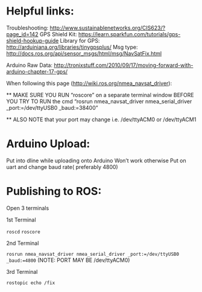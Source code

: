 # Helpful links:
Troubleshooting: http://www.sustainablenetworks.org/CIS623/?page_id=142
GPS Shield Kit: https://learn.sparkfun.com/tutorials/gps-shield-hookup-guide
Library for GPS: http://arduiniana.org/libraries/tinygpsplus/
Msg type: http://docs.ros.org/api/sensor_msgs/html/msg/NavSatFix.html

Arduino Raw Data: http://tronixstuff.com/2010/09/17/moving-forward-with-arduino-chapter-17-gps/


When following this page (http://wiki.ros.org/nmea_navsat_driver):

** MAKE SURE YOU RUN “roscore” on a separate terminal window BEFORE YOU TRY TO RUN the cmd “rosrun nmea_navsat_driver nmea_serial_driver _port:=/dev/ttyUSB0 _baud:=38400” 

** ALSO NOTE that your port may change i.e. /dev/ttyACM0 or /dev/ttyACM1


# Arduino Upload:
Put into dline while uploading onto Arduino
Won’t work otherwise
Put on uart and change baud rate( preferably 4800)

# Publishing to ROS:
Open 3 terminals

1st Terminal

`roscd`
`roscore`

2nd Terminal
  
`rosrun nmea_navsat_driver nmea_serial_driver _port:=/dev/ttyUSB0 _baud:=4800`    (NOTE: PORT MAY BE /dev/ttyACM0)

3rd Terminal
 
`rostopic echo /fix`

